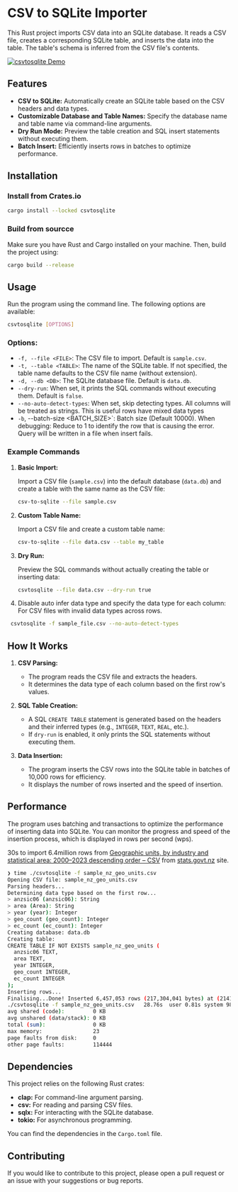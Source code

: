 # CSV to SQLite Importer

This Rust project imports CSV data into an SQLite database. It reads a CSV file, creates a corresponding SQLite table, and inserts the data into the table. The table's schema is inferred from the CSV file's contents.

[![csvtosqlite Demo](https://asciinema.org/a/674935.svg)](https://asciinema.org/a/674935)

## Features

- **CSV to SQLite:** Automatically create an SQLite table based on the CSV headers and data types.
- **Customizable Database and Table Names:** Specify the database name and table name via command-line arguments.
- **Dry Run Mode:** Preview the table creation and SQL insert statements without executing them.
- **Batch Insert:** Efficiently inserts rows in batches to optimize performance.

## Installation

### Install from Crates.io

```bash
cargo install --locked csvtosqlite
```

### Build from sourcce

Make sure you have Rust and Cargo installed on your machine. Then, build the project using:

```bash
cargo build --release
```

## Usage

Run the program using the command line. The following options are available:

```bash
csvtosqlite [OPTIONS]
```

### Options:

- `-f, --file <FILE>`: The CSV file to import. Default is `sample.csv`.
- `-t, --table <TABLE>`: The name of the SQLite table. If not specified, the table name defaults to the CSV file name (without extension).
- `-d, --db <DB>`: The SQLite database file. Default is `data.db`.
- `--dry-run`: When set, it prints the SQL commands without executing them. Default is `false`.
- `--no-auto-detect-types`: When set, skip detecting types. All columns will be treated as strings. This is useful rows have mixed data types
- `-b`, --batch-size <BATCH_SIZE>`: Batch size (Default 10000). When debugging: Reduce to 1 to identify the row that is causing the error. Query will be written in a file when insert fails.

### Example Commands

1. **Basic Import:**

   Import a CSV file (`sample.csv`) into the default database (`data.db`) and create a table with the same name as the CSV file:

   ```bash
   csv-to-sqlite --file sample.csv
   ```

2. **Custom Table Name:**

   Import a CSV file and create a custom table name:

   ```bash
   csv-to-sqlite --file data.csv --table my_table
   ```

3. **Dry Run:**

   Preview the SQL commands without actually creating the table or inserting data:

   ```bash
   csvtosqlite --file data.csv --dry-run true
   ```

4. Disable auto infer data type and specify the data type for each column:
  For CSV files with invalid data types across rows.

  ```bash
   csvtosqlite -f sample_file.csv --no-auto-detect-types
   ```

## How It Works

1. **CSV Parsing:**
   - The program reads the CSV file and extracts the headers.
   - It determines the data type of each column based on the first row's values.

2. **SQL Table Creation:**
   - A SQL `CREATE TABLE` statement is generated based on the headers and their inferred types (e.g., `INTEGER`, `TEXT`, `REAL`, etc.).
   - If `dry-run` is enabled, it only prints the SQL statements without executing them.

3. **Data Insertion:**
   - The program inserts the CSV rows into the SQLite table in batches of 10,000 rows for efficiency.
   - It displays the number of rows inserted and the speed of insertion.

## Performance

The program uses batching and transactions to optimize the performance of inserting data into SQLite. You can monitor the progress and speed of the insertion process, which is displayed in rows per second (wps).

30s to import 6.4million rows from [Geographic units, by industry and statistical area: 2000–2023 descending order – CSV](https://www.stats.govt.nz/assets/Uploads/New-Zealand-business-demography-statistics/New-Zealand-business-demography-statistics-At-February-2023/Download-data/geographic-units-by-industry-and-statistical-area-20002023-descending-order-.zip) from [stats.govt.nz](https://www.stats.govt.nz/large-datasets/csv-files-for-download/) site.
```bash
❯ time ./csvtosqlite -f sample_nz_geo_units.csv
Opening CSV file: sample_nz_geo_units.csv
Parsing headers...
Determining data type based on the first row...
> anzsic06 (anzsic06): String
> area (Area): String
> year (year): Integer
> geo_count (geo_count): Integer
> ec_count (ec_count): Integer
Creating database: data.db
Creating table:
CREATE TABLE IF NOT EXISTS sample_nz_geo_units (
  anzsic06 TEXT,
  area TEXT,
  year INTEGER,
  geo_count INTEGER,
  ec_count INTEGER
);
Inserting rows...
Finalising...Done! Inserted 6,457,053 rows (217,304,041 bytes) at (214150.80 rps)
./csvtosqlite -f sample_nz_geo_units.csv   28.76s  user 0.81s system 98% cpu 30.166 total
avg shared (code):         0 KB
avg unshared (data/stack): 0 KB
total (sum):               0 KB
max memory:                23
page faults from disk:     0
other page faults:         114444
```

## Dependencies

This project relies on the following Rust crates:

- **clap:** For command-line argument parsing.
- **csv:** For reading and parsing CSV files.
- **sqlx:** For interacting with the SQLite database.
- **tokio:** For asynchronous programming.

You can find the dependencies in the `Cargo.toml` file.

## Contributing

If you would like to contribute to this project, please open a pull request or an issue with your suggestions or bug reports.
